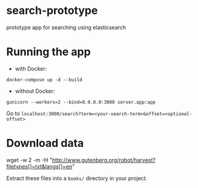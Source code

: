 # search-prototype
prototype app for searching using elasticsearch

# Running the app

- with Docker:

 `docker-compose up -d --build`

- without Docker:

 `gunicorn --workers=2 --bind=0.0.0.0:3000 server.app:app`
 
 Go to `localhost:3000/search?term=<your-search-term>&offset=<optional-offset>`
 
# Download data
 
wget -w 2 -m -H "http://www.gutenberg.org/robot/harvest?filetypes[]=txt&langs[]=en"

Extract these files into a `books/` directory in your project.
 

